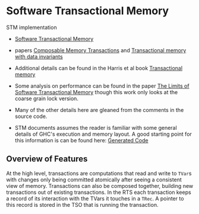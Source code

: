 # Software Transactional Memory


STM implementation

* [Software Transactional Memory](https://gitlab.haskell.org/ghc/ghc/-/wikis/commentary/rts/stm)

* papers [Composable Memory Transactions](http://research.microsoft.com/en-us/um/people/simonpj/papers/stm/stm.pdf) and [Transactional memory with data invariants](http://research.microsoft.com/en-us/um/people/simonpj/papers/stm/stm-invariants.pdf)

* Additional details can be found in the Harris et al book [Transactional memory](http://www.morganclaypool.com/doi/abs/10.2200/s00272ed1v01y201006cac011)

* Some analysis on performance can be found in the paper [The Limits of Software Transactional Memory](https://www.bscmsrc.eu/sites/default/files/cf-final.pdf) though this work only looks at the coarse grain lock version.

* Many of the other details here are gleaned from the comments in the source code.

* STM documents assumes the reader is familiar with some general details of GHC's execution and memory layout. A good starting point for this information is can be found here: [Generated Code](https://gitlab.haskell.org/ghc/ghc/-/wikis/commentary/compiler/generated-code)


## Overview of Features

At the high level, transactions are computations that read and write to `TVar`s with changes only being committed atomically after seeing a consistent view of memory. Transactions can also be composed together, building new transactions out of existing transactions. In the RTS each transaction keeps a record of its interaction with the TVars it touches in a `TRec`. A pointer to this record is stored in the TSO that is running the transaction.
